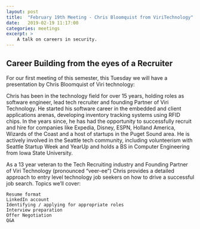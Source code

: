 ```yaml
---
layout: post
title:  "February 19th Meeting - Chris Bloomquist from ViriTechnology"
date:   2019-02-19 11:17:00
categories: meetings
excerpt: >
    A talk on careers in security.
---
```




Career Building from the eyes of a Recruiter
-----------------------------
For our first meeting of this semester, this Tuesday we will have a presentation by Chris Bloomquist of Viri technology:
 

Chris has been in the technology field for over 15 years, holding roles as software engineer, lead tech recruiter and founding
Partner of Viri Technology.  He started his software career in the embedded and client applications arenas, developing inventory
tracking systems using RFID chips. In the years since, he has had the opportunity to successfully recruit and hire for companies
like Expedia, Disney, ESPN, Holland America, Wizards of the Coast and a host of startups in the Puget Sound area. He is actively
involved in the Seattle tech community, including volunteerism with Seattle Startup Week and YearUp and holds a BS in Computer
Engineering from Iowa State University.

 


As a 13 year veteran to the Tech Recruiting industry and Founding Partner of Viri Technology (pronounced “veer-ee”) Chris provides
a detailed approach to entry level technology job seekers on how to drive a successful job search.  Topics we’ll cover:

    Resume format
    LinkedIn account
    Identifying / applying for appropriate roles
    Interview preparation
    Offer Negotiation
    Q&A


